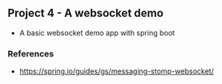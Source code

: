 ## Project 4 - A websocket demo
- A basic websocket demo app with spring boot

### References
- https://spring.io/guides/gs/messaging-stomp-websocket/